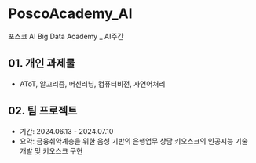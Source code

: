 # PoscoAcademy_AI
포스코 AI Big Data Academy _ AI주간

## 01. 개인 과제물
- AToT, 알고리즘, 머신러닝, 컴퓨터비전, 자연어처리

## 02. 팀 프로젝트
- 기간: 2024.06.13 - 2024.07.10
- 요약: 금융취약계층을 위한 음성 기반의 은행업무 상담 키오스크의 인공지능 기술 개발 및 키오스크 구현
